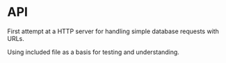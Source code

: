 
# API

First attempt at a HTTP server for handling simple database requests with URLs.

Using included file as a basis for testing and understanding.

